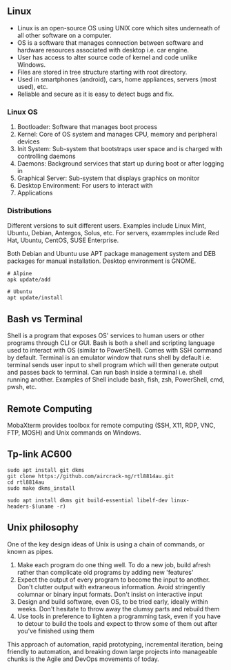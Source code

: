 ## Linux

- Linux is an open-source OS using UNIX core which sites underneath of all other software on a computer.
- OS is a software that manages connection between software and hardware resources associated with desktop i.e. car engine.
- User has access to alter source code of kernel and code unlike Windows.
- Files are stored in tree structure starting with root directory.
- Used in smartphones (android), cars, home appliances, servers (most used), etc.
- Reliable and secure as it is easy to detect bugs and fix.

### Linux OS

1. Bootloader: Software that manages boot process
2. Kernel: Core of OS system and manages CPU, memory and peripheral devices
3. Init System: Sub-system that bootstraps user space and is charged with controlling daemons
4. Daemons: Background services that start up during boot or after logging in
5. Graphical Server: Sub-system that displays graphics on monitor
6. Desktop Environment: For users to interact with
7. Applications

### Distributions

Different versions to suit different users. Examples include Linux Mint, Ubuntu, Debian, Antergos, Solus, etc. For servers, exammples include Red Hat, Ubuntu, CentOS, SUSE Enterprise.

Both Debian and Ubuntu use APT package management system and DEB packages for manual installation. Desktop environment is GNOME.

```
# Alpine
apk update/add

# Ubuntu
apt update/install
```

## Bash vs Terminal

Shell is a program that exposes OS' services to human users or other programs through CLI or GUI. Bash is both a shell and scripting language used to interact with OS (similar to PowerShell). Comes with SSH command by default. Terminal is an emulator window that runs shell by default i.e. terminal sends user input to shell program which will then generate output and passes back to terminal. Can run bash inside a terminal i.e. shell running another. Examples of Shell include bash, fish, zsh, PowerShell, cmd, pwsh, etc.

## Remote Computing

MobaXterm provides toolbox for remote computing (SSH, X11, RDP, VNC, FTP, MOSH) and Unix commands on Windows.

## Tp-link AC600

```
sudo apt install git dkms
git clone https://github.com/aircrack-ng/rtl8814au.git
cd rtl8814au
sudo make dkms_install

sudo apt install dkms git build-essential libelf-dev linux-headers-$(uname -r)
```

## Unix philosophy

One of the key design ideas of Unix is using a chain of commands, or known as pipes.

1. Make each program do one thing well. To do a new job, build afresh rather than complicate old programs by adding new 'features'
2. Expect the output of every program to become the input to another. Don't clutter output with extraneous information. Avoid stringently columnar or binary input formats. Don't insist on interactive input
3. Design and build software, even OS, to be tried early, ideally within weeks. Don't hesitate to throw away the clumsy parts and rebuild them
4. Use tools in preference to lighten a programming task, even if you have to detour to build the tools and expect to throw some of them out after you've finished using them

This approach of automation, rapid prototyping, incremental iteration, being friendly to automation, and breaking down large projects into manageable chunks is the Agile and DevOps movements of today.
